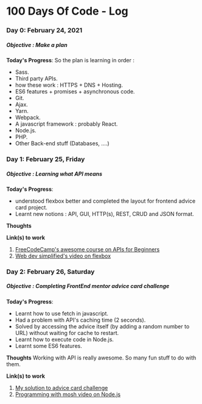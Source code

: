 # 100 Days Of Code - Log



### Day 0: February 24, 2021 
##### Objective : Make a plan

**Today's Progress**:
So the plan is learning in order :
* Sass.
* Third party APIs.
* how these work : HTTPS + DNS + Hosting.
* ES6 features + promises + asynchronous code.
* Git.
* Ajax.
* Yarn.
* Webpack.
* A javascript framework : probably React.
* Node.js.
* PHP.
* Other Back-end stuff (Databases, ....)



### Day 1: February 25, Friday
##### Objective : Learning what API means

**Today's Progress**:
* understood flexbox better and completed the layout for frontend advice card project.
* Learnt new notions : API, GUI, HTTP(s), REST, CRUD and JSON format.

**Thoughts** 

**Link(s) to work**
1. [FreeCodeCamp's awesome course on APIs for Beginners](https://www.youtube.com/watch?v=GZvSYJDk-us)
2. [Web dev simplified's video on flexbox](https://www.youtube.com/watch?v=fYq5PXgSsbE&t)



### Day 2: February 26, Saturday
##### Objective : Completing FrontEnd mentor advice card challenge

**Today's Progress**:
* Learnt how to use fetch in javascript.
* Had a problem with API's caching time (2 seconds).
* Solved by accessing the advice itself (by adding a random number to URL) without waiting for cache to restart.
* Learnt how to execute code in Node.js.
* Learnt some ES6 features.

**Thoughts** Working with API is really awesome. So many fun stuff to do with them.

**Link(s) to work**
1. [My solution to advice card challenge](https://www.frontendmentor.io/solutions/advice-card-with-css-flexbox-and-javascript-fetch-api-2SiwxeGB-)
2. [Programming with mosh video on Node.js](https://www.youtube.com/watch?v=TlB_eWDSMt4)






